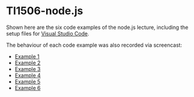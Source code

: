 # TI1506-node.js

Shown here are the six code examples of the node.js lecture, including the setup files for [Visual Studio Code](https://code.visualstudio.com/).

The behaviour of each code example was also recorded via screencast:
- [Example 1](https://youtu.be/hnMrsFxz3bc)
- [Example 2](https://youtu.be/IxqIqx2TBnI)
- [Example 3](https://youtu.be/tPFQChnnGXg)
- [Example 4](https://youtu.be/S3hslG7am-4)
- [Example 5](https://youtu.be/7umoCXF5SLU)
- [Example 6](https://youtu.be/w-AZ3asjWpM)

